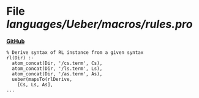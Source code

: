# File _languages/Ueber/macros/rules.pro_
**[GitHub](https://github.com/softlang/yas/blob/master/languages/Ueber/macros/rules.pro)**
```
% Derive syntax of RL instance from a given syntax
rl(Dir) :-
  atom_concat(Dir, '/cs.term', Cs), 
  atom_concat(Dir, '/ls.term', Ls), 
  atom_concat(Dir, '/as.term', As), 
  ueber(mapsTo(rlDerive,
    [Cs, Ls, As],
...
```
